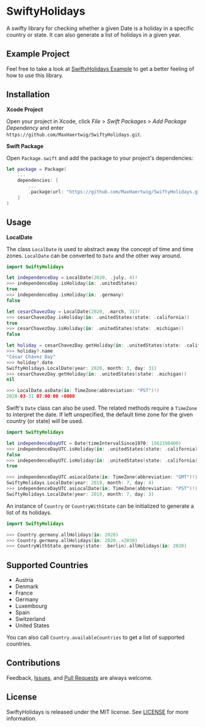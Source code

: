 # SwiftyHolidays

A swifty library for checking whether a given Date is a holiday in a specific country or state. It can also generate a list of holidays in a given year.

## Example Project

Feel free to take a look at [SwiftyHolidays Example](https://github.com/MaxHaertwig/SwiftyHolidays-Example) to get a better feeling of how to use this library.

## Installation

**Xcode Project**

Open your project in Xcode, click _File_ > _Swift Packages_ > _Add Package Dependency_ and enter `https://github.com/MaxHaertwig/SwiftyHolidays.git`.

**Swift Package**

Open `Package.swift` and add the package to your project's dependencies:

```swift
let package = Package(
    ...
    dependencies: [
        ...
        .package(url: "https://github.com/MaxHaertwig/SwiftyHolidays.git", from: "1.0.0")
    ]
)
```

## Usage

**LocalDate**

The class `LocalDate` is used to abstract away the concept of time and time zones.  `LocalDate` can be converted to `Date` and the other way around.

```swift
import SwiftyHolidays

let independenceDay = LocalDate(2020, .july, 4)!
>>> independenceDay.isHoliday(in: .unitedStates)
true
>>> independenceDay.isHoliday(in: .germany)
false

let cesarChavezDay = LocalDate(2020, .march, 31)!
>>> cesarChavezDay.isHoliday(in: .unitedStates(state: .california))
true
>>> cesarChavezDay.isHoliday(in: .unitedStates(state: .michigan))
false

let holiday = cesarChavezDay.getHoliday(in: .unitedStates(state: .california))
>>> holiday?.name
"César Chávez Day"
>>> holiday?.date
SwiftyHolidays.LocalDate(year: 2020, month: 3, day: 31)
>>> cesarChavezDay.getHoliday(in: .unitedStates(state: .michigan))
nil

>>> LocalDate.asDate(in: TimeZone(abbreviation: "PST")!)
2020-03-31 07:00:00 +0000
```

Swift's `Date` class can also be used. The related methods require a `TimeZone` to interpret the date. If left unspecified, the default time zone for the given country (or state) will be used.

```swift
import SwiftyHolidays

let independenceDayUTC = Date(timeIntervalSince1970: 1562198400)
>>> independenceDayUTC.isHoliday(in: .unitedStates(state: .california))
false
>>> independenceDayUTC.isHoliday(in: .unitedStates(state: .california), timeZone: TimeZone(abbreviation: "GMT")!)
true

>>> independenceDayUTC.asLocalDate(in: TimeZone(abbreviation: "GMT")!)
SwiftyHolidays.LocalDate(year: 2019, month: 7, day: 4)
>>> independenceDayUTC.asLocalDate(in: TimeZone(abbreviation: "PST")!)
SwiftyHolidays.LocalDate(year: 2019, month: 7, day: 3)
```

An instance of `Country` or `CountryWithState` can be initialized to generate a list of its holidays.

```swift
import SwiftyHolidays

>>> Country.germany.allHolidays(in: 2020)
>>> Country.germany.allHolidays(in: 2020..<2030)
>>> CountryWithState.germany(state: .berlin).allHolidays(in: 2020)
```

## Supported Countries

- Austria
- Denmark
- France
- Germany
- Luxembourg
- Spain
- Switzerland
- United States

You can also call `Country.availableCountries` to get a list of supported countries.

## Contributions

Feedback, [Issues](https://github.com/MaxHaertwig/SwiftyHolidays/issues), and [Pull Requests](https://github.com/MaxHaertwig/SwiftyHolidays/pulls) are always welcome.

## License

SwiftyHolidays is released under the MIT license. See [LICENSE](https://github.com/MaxHaertwig/SwiftyHolidays/blob/master/LICENSE) for more information.
